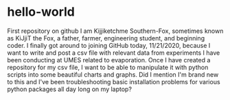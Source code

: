 # hello-world
First repository on github
I am Kijjiketchme Southern-Fox, sometimes known as KiJjiT the Fox, a father, farmer, engineering student, and beginning coder.  I finally got around to joining GitHub today, 11/21/2020, because I want to write and post a csv file with relevant data from experiments I have been conducting at UMES related to evaporation.  Once I have created a repository for my csv file, I want to be able to manipulate it with python scripts into some beautiful charts and graphs.  Did I mention I'm brand new to this and I've been troubleshooting basic installation problems for various python packages all day long on my laptop?
